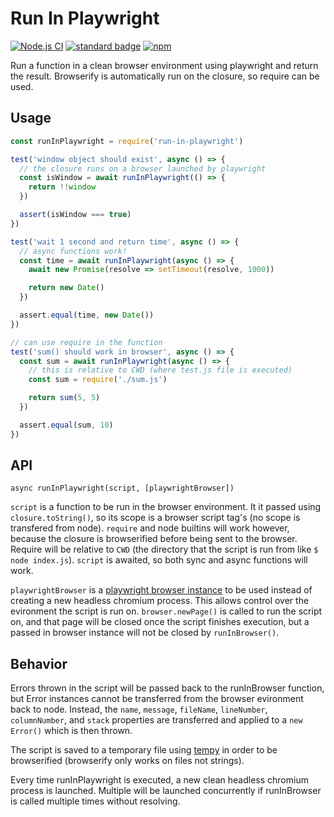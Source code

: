 # Run In Playwright

[![Node.js CI](https://github.com/KayleePop/run-in-playwright/workflows/Node.js%20CI/badge.svg)](https://github.com/KayleePop/run-in-playwright/actions)
[![standard badge](https://img.shields.io/badge/code_style-standard-brightgreen.svg)](https://standardjs.com)
[![npm](https://img.shields.io/npm/v/run-in-playwright.svg)](https://www.npmjs.com/package/run-in-playwright)

Run a function in a clean browser environment using playwright and return the result. Browserify is automatically run on the closure, so require can be used.

## Usage

``` js
const runInPlaywright = require('run-in-playwright')

test('window object should exist', async () => {
  // the closure runs on a browser launched by playwright
  const isWindow = await runInPlaywright(() => {
    return !!window
  })

  assert(isWindow === true)
})

test('wait 1 second and return time', async () => {
  // async functions work!
  const time = await runInPlaywright(async () => {
    await new Promise(resolve => setTimeout(resolve, 1000))

    return new Date()
  })

  assert.equal(time, new Date())
})

// can use require in the function
test('sum() should work in browser', async () => {
  const sum = await runInPlaywright(async () => {
    // this is relative to CWD (where test.js file is executed)
    const sum = require('./sum.js')

    return sum(5, 5)
  })

  assert.equal(sum, 10)
})
```

## API

`async runInPlaywright(script, [playwrightBrowser])`

`script` is a function to be run in the browser environment. It it passed using `closure.toString()`, so its scope is a browser script tag's (no scope is transfered from node). `require` and node builtins will work however, because the closure is browserified before being sent to the browser. Require will be relative to `CWD` (the directory that the script is run from like `$ node index.js`). `script` is awaited, so both sync and async functions will work.

`playwrightBrowser` is a [playwright browser instance](https://github.com/microsoft/playwright/blob/master/docs/api.md#class-browser) to be used instead of creating a new headless chromium process. This allows control over the evironment the script is run on. `browser.newPage()` is called to run the script on, and that page will be closed once the script finishes execution, but a passed in browser instance will not be closed by `runInBrowser()`.

## Behavior

Errors thrown in the script will be passed back to the runInBrowser function, but Error instances cannot be transferred from the browser evironment back to node. Instead, the `name`, `message`, `fileName`, `lineNumber`, `columnNumber`, and `stack` properties are transferred and applied to a `new Error()` which is then thrown.

The script is saved to a temporary file using [tempy](https://www.npmjs.com/package/tempy) in order to be browserified (browserify only works on files not strings).

Every time runInPlaywright is executed, a new clean headless chromium process is launched. Multiple will be launched concurrently if runInBrowser is called multiple times without resolving.
